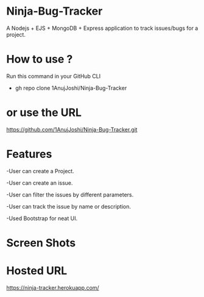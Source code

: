 # Ninja-Bug-Tracker

A Nodejs + EJS + MongoDB + Express application to track issues/bugs for a project.

# How to use ?

Run this command in your GitHub CLI

- gh repo clone 1AnujJoshi/Ninja-Bug-Tracker

# or use the URL

https://github.com/1AnujJoshi/Ninja-Bug-Tracker.git

# Features

-User can create a Project.

-User can create an issue.

-User can filter the issues by different parameters.

-User can track the issue by name or description.

-Used Bootstrap for neat UI.

# Screen Shots


# Hosted URL

https://ninja-tracker.herokuapp.com/
